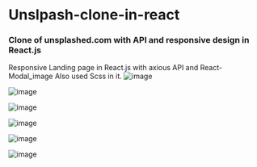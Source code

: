 # Unslpash-clone-in-react

 ### Clone of unsplashed.com with API and responsive design in React.js
 Responsive Landing page in React.js with axious API and React-Modal_image 
 Also used Scss in it.
![image](https://github.com/Ahmedz182/Unslpash-clone-in-react/assets/35397403/734b2dc8-a22d-4d1a-8792-1000f0865fcf)

![image](https://github.com/Ahmedz182/Unslpash-clone-in-react/assets/35397403/871d541b-dad6-423a-93a9-f55768307045)

![image](https://github.com/Ahmedz182/Unslpash-clone-in-react/assets/35397403/3e4b66da-0024-46bc-a8dc-0f65b7c18e25)

![image](https://github.com/Ahmedz182/Unslpash-clone-in-react/assets/35397403/7f44e9bf-682d-446d-bd2f-1b3dffb7957d)

![image](https://github.com/Ahmedz182/Unslpash-clone-in-react/assets/35397403/b34c7b06-47d3-43c5-864d-12c4d1115ebe)

![image](https://github.com/Ahmedz182/Unslpash-clone-in-react/assets/35397403/165e9f37-71bd-4790-89c8-e5e59d93be21)

